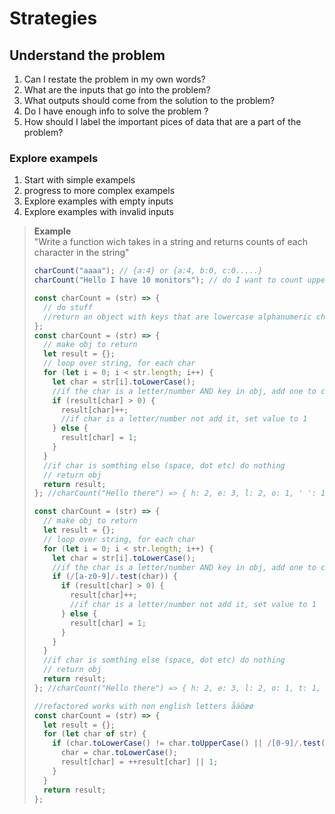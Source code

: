 # Strategies

## Understand the problem

1. Can I restate the problem in my own words?
2. What are the inputs that go into the problem?
3. What outputs should come from the solution to the problem?
4. Do I have enough info to solve the problem ?
5. How should I label the important pices of data that are a part of the problem?

### Explore exampels

1. Start with simple exampels
2. progress to more complex exampels
3. Explore examples with empty inputs
4. Explore examples with invalid inputs

> **Example**  
> "Write a function wich takes in a string and returns counts of each character in the string"
>
> ```javascript
> charCount("aaaa"); // {a:4} or {a:4, b:0, c:0.....}
> charCount("Hello I have 10 monitors"); // do I want to count uppercase sepratley, count spaces?, numbers?
>
> const charCount = (str) => {
>   // do stuff
>   //return an object with keys that are lowercase alphanumeric charactrers, values for those characters
> };
> const charCount = (str) => {
>   // make obj to return
>   let result = {};
>   // loop over string, for each char
>   for (let i = 0; i < str.length; i++) {
>     let char = str[i].toLowerCase();
>     //if the char is a letter/number AND key in obj, add one to count
>     if (result[char] > 0) {
>       result[char]++;
>       //if char is a letter/number not add it, set value to 1
>     } else {
>       result[char] = 1;
>     }
>   }
>   //if char is somthing else (space, dot etc) do nothing
>   // return obj
>   return result;
> }; //charCount("Hello there") => { h: 2, e: 3, l: 2, o: 1, ' ': 1, t: 1, r: 1 } 90% done
>
> const charCount = (str) => {
>   // make obj to return
>   let result = {};
>   // loop over string, for each char
>   for (let i = 0; i < str.length; i++) {
>     let char = str[i].toLowerCase();
>     //if the char is a letter/number AND key in obj, add one to count
>     if (/[a-z0-9]/.test(char)) {
>       if (result[char] > 0) {
>         result[char]++;
>         //if char is a letter/number not add it, set value to 1
>       } else {
>         result[char] = 1;
>       }
>     }
>   }
>   //if char is somthing else (space, dot etc) do nothing
>   // return obj
>   return result;
> }; //charCount("Hello there") => { h: 2, e: 3, l: 2, o: 1, t: 1, r: 1 }
>
> //refactored works with non english letters åäöæø
> const charCount = (str) => {
>   let result = {};
>   for (let char of str) {
>     if (char.toLowerCase() != char.toUpperCase() || /[0-9]/.test(char)) {
>       char = char.toLowerCase();
>       result[char] = ++result[char] || 1;
>     }
>   }
>   return result;
> };
> ```
